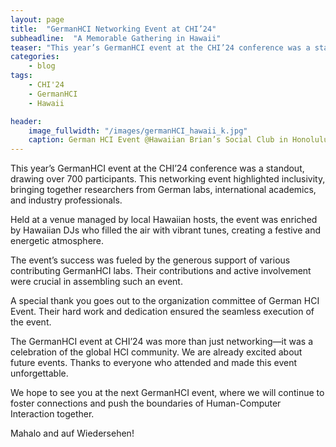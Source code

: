 ```yaml
---
layout: page
title:  "GermanHCI Networking Event at CHI’24"
subheadline:  "A Memorable Gathering in Hawaii"
teaser: "This year’s GermanHCI event at the CHI’24 conference was a standout, drawing over 700 participants."
categories:
    - blog
tags:
    - CHI'24
    - GermanHCI
    - Hawaii

header:
    image_fullwidth: "/images/germanHCI_hawaii_k.jpg"
    caption: German HCI Event @Hawaiian Brian’s Social Club in Honolulu, Hawaii (📷 ©Chris Krauter)
---
```

This year’s GermanHCI event at the CHI’24 conference was a standout, drawing over 700 participants. This networking event highlighted inclusivity, bringing together researchers from German labs, international academics, and industry professionals.

Held at a venue managed by local Hawaiian hosts, the event was enriched by Hawaiian DJs who filled the air with vibrant tunes, creating a festive and energetic atmosphere.

The event’s success was fueled by the generous support of various contributing GermanHCI labs. Their contributions and active involvement were crucial in assembling such an event.

A special thank you goes out to the organization committee of German HCI Event. Their hard work and dedication ensured the seamless execution of the event.

The GermanHCI event at CHI’24 was more than just networking—it was a celebration of the global HCI community. We are already excited about future events. Thanks to everyone who attended and made this event unforgettable.

We hope to see you at the next GermanHCI event, where we will continue to foster connections and push the boundaries of Human-Computer Interaction together.

Mahalo and auf Wiedersehen!